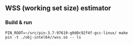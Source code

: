 WSS (working set size) estimator
--------------------------------

### Build & run
```
PIN_ROOT=~/src/pin-3.7-97619-g0d0c92f4f-gcc-linux/ make
pin -t ./obj-intel64//wss.so -- ls
```
